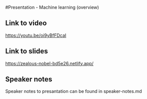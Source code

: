#Presentation - Machine learning (overview)

## Link to video
https://youtu.be/oi9yBfFDcaI

## Link to slides
https://zealous-nobel-bd5e26.netlify.app/

## Speaker notes
Speaker notes to presantation can be found in speaker-notes.md